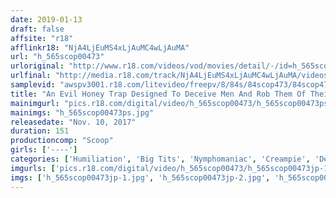 ```yaml
---
date: 2019-01-13
draft: false
affsite: "r18"
afflinkr18: "NjA4LjEuMS4xLjAuMC4wLjAuMA"
url: "h_565scop00473"
urloriginal: "http://www.r18.com/videos/vod/movies/detail/-/id=h_565scop00473"
urlfinal: "http://media.r18.com/track/NjA4LjEuMS4xLjAuMC4wLjAuMA/videos/vod/movies/detail/-/id=h_565scop00473"
samplevid: "awspv3001.r18.com/litevideo/freepv/8/84s/84scop473/84scop473_dmb_w.mp4"
title: "An Evil Honey Trap Designed To Deceive Men And Rob Them Of Their Money We Called These Women Out And Laid A Trap For Them Instead So We Could Rape!! A Honey Trap Counter Rape"
mainimgurl: "pics.r18.com/digital/video/h_565scop00473/h_565scop00473ps.jpg"
mainimgs: "h_565scop00473ps.jpg"
releasedate: "Nov. 10, 2017"
duration: 151
productioncomp: "Scoop"
girls: ['----']
categories: ['Humiliation', 'Big Tits', 'Nymphomaniac', 'Creampie', 'Deep Throat', 'Hi-Def']
imgurls: ['pics.r18.com/digital/video/h_565scop00473/h_565scop00473jp-1.jpg', 'pics.r18.com/digital/video/h_565scop00473/h_565scop00473jp-2.jpg', 'pics.r18.com/digital/video/h_565scop00473/h_565scop00473jp-3.jpg', 'pics.r18.com/digital/video/h_565scop00473/h_565scop00473jp-4.jpg', 'pics.r18.com/digital/video/h_565scop00473/h_565scop00473jp-5.jpg', 'pics.r18.com/digital/video/h_565scop00473/h_565scop00473jp-6.jpg', 'pics.r18.com/digital/video/h_565scop00473/h_565scop00473jp-7.jpg', 'pics.r18.com/digital/video/h_565scop00473/h_565scop00473jp-8.jpg', 'pics.r18.com/digital/video/h_565scop00473/h_565scop00473jp-9.jpg', 'pics.r18.com/digital/video/h_565scop00473/h_565scop00473jp-10.jpg', 'pics.r18.com/digital/video/h_565scop00473/h_565scop00473jp-11.jpg', 'pics.r18.com/digital/video/h_565scop00473/h_565scop00473jp-12.jpg', 'pics.r18.com/digital/video/h_565scop00473/h_565scop00473jp-13.jpg', 'pics.r18.com/digital/video/h_565scop00473/h_565scop00473jp-14.jpg', 'pics.r18.com/digital/video/h_565scop00473/h_565scop00473jp-15.jpg', 'pics.r18.com/digital/video/h_565scop00473/h_565scop00473jp-16.jpg', 'pics.r18.com/digital/video/h_565scop00473/h_565scop00473jp-17.jpg', 'pics.r18.com/digital/video/h_565scop00473/h_565scop00473jp-18.jpg', 'pics.r18.com/digital/video/h_565scop00473/h_565scop00473jp-19.jpg', 'pics.r18.com/digital/video/h_565scop00473/h_565scop00473jp-20.jpg']
imgs: ['h_565scop00473jp-1.jpg', 'h_565scop00473jp-2.jpg', 'h_565scop00473jp-3.jpg', 'h_565scop00473jp-4.jpg', 'h_565scop00473jp-5.jpg', 'h_565scop00473jp-6.jpg', 'h_565scop00473jp-7.jpg', 'h_565scop00473jp-8.jpg', 'h_565scop00473jp-9.jpg', 'h_565scop00473jp-10.jpg', 'h_565scop00473jp-11.jpg', 'h_565scop00473jp-12.jpg', 'h_565scop00473jp-13.jpg', 'h_565scop00473jp-14.jpg', 'h_565scop00473jp-15.jpg', 'h_565scop00473jp-16.jpg', 'h_565scop00473jp-17.jpg', 'h_565scop00473jp-18.jpg', 'h_565scop00473jp-19.jpg', 'h_565scop00473jp-20.jpg']
---
```

